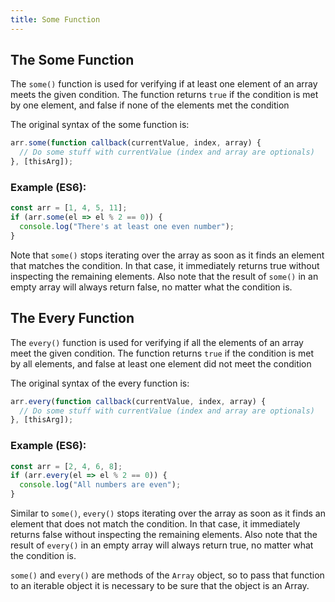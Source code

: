 ```yaml
---
title: Some Function
---
```


## The Some Function

The `some()` function is used for verifying if at least one element of an array meets the given condition. The function returns `true` if the condition is met by one element, and false if none of the elements met the condition

The original syntax of the some function is:
```javascript
arr.some(function callback(currentValue, index, array) {
  // Do some stuff with currentValue (index and array are optionals)
}, [thisArg]);
```

### Example (ES6):

```javascript
const arr = [1, 4, 5, 11];
if (arr.some(el => el % 2 == 0)) {
  console.log("There's at least one even number");
}
```

Note that `some()` stops iterating over the array as soon as it finds an element that matches the condition. In that case, it immediately returns true without inspecting the remaining elements.
Also note that the result of `some()` in an empty array will always return false, no matter what the condition is.

## The Every Function

The `every()` function is used for verifying if all the elements of an array meet the given condition. The function returns `true` if the condition is met by all elements, and false at least one element did not meet the condition

The original syntax of the every function is:
```javascript
arr.every(function callback(currentValue, index, array) {
  // Do some stuff with currentValue (index and array are optionals)
}, [thisArg]);
```

### Example (ES6):

```javascript
const arr = [2, 4, 6, 8];
if (arr.every(el => el % 2 == 0)) {
  console.log("All numbers are even");
}
```

Similar to `some()`, `every()` stops iterating over the array as soon as it finds an element that does not match the condition. In that case, it immediately returns false without inspecting the remaining elements.
Also note that the result of `every()` in an empty array will always return true, no matter what the condition is.

`some()` and `every()` are methods of the `Array` object, so to pass that function to an iterable object it is necessary to be sure that the object is an Array.
